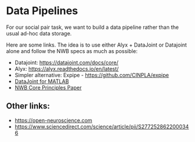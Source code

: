 # Data Pipelines

For our social pair task, we want to build a data pipeline rather than the usual ad-hoc data storage. 

Here are some links. The idea is to use either Alyx + DataJoint or Datajoint alone and follow the NWB specs as much as possible:

* Datajoint: https://datajoint.com/docs/core/
* Alyx: https://alyx.readthedocs.io/en/latest/
* Simpler alternative: Expipe - https://github.com/CINPLA/expipe
* [DataJoint for MATLAB](https://github.com/datajoint/datajoint-matlab)
* [NWB Core Principles Paper](https://www.researchgate.net/publication/346669999_Core_principles_for_the_implementation_of_the_neurodata_without_borders_data_standard)


## Other links:

* https://open-neuroscience.com
* https://www.sciencedirect.com/science/article/pii/S2772528622000346
